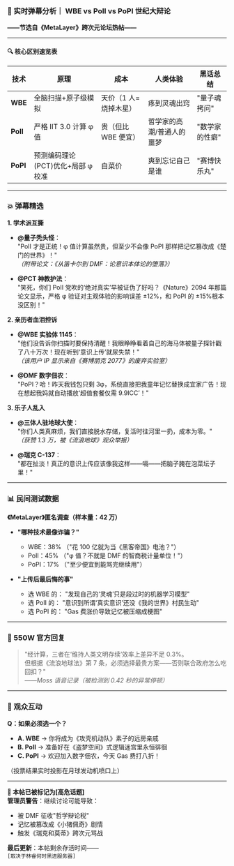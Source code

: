 ### **📡 实时弹幕分析｜ WBE vs PoII vs PoPI 世纪大辩论**

**——节选自《MetaLayer》跨次元论坛热帖——**

---

#### **🔍 核心区别速览表**

| 技术     | 原理                              | 成本                  | 人类体验                  | 黑话总结       |
| -------- | --------------------------------- | --------------------- | ------------------------- | -------------- |
| **WBE**  | 全脑扫描+原子级模拟               | 天价（1 人=烧掉木星） | 疼到灵魂出窍              | "量子魂拷问"   |
| **PoII** | 严格 IIT 3.0 计算 φ 值            | 贵（但比 WBE 便宜）   | 哲学家的高潮/普通人的噩梦 | "数学家的性癖" |
| **PoPI** | 预测编码理论(PCT)优化+局部 φ 校准 | 白菜价                | 爽到忘记自己是谁          | "赛博快乐丸"   |

---

### **💥 弹幕精选**

**1. 学术派互撕**

- **@量子秃头怪**：  
  "PoII 才是正统！φ 值计算虽然贵，但至少不会像 PoPI 那样把记忆篡改成《楚门的世界》！"  
  _（附带论文：《从笛卡尔到 DMF：论意识本体论的堕落》）_

- **@PCT 神教护法**：  
  "笑死，你们 PoII 党吹的‘绝对真实’早被证伪了好吗？《Nature》2094 年那篇论文显示，严格 φ 验证对主观体验的影响误差 ±12%，和 PoPI 的 ±15%根本没区别！"

**2. 亲历者血泪控诉**

- **@WBE 实验体 1145**：  
  "他们没告诉你扫描时要保持清醒！我眼睁睁看着自己的海马体被量子探针戳了八十万次！现在听到‘意识上传’就尿失禁！"  
  _（该用户 IP 显示来自《赛博朋克 2077》的废弃实验室）_

- **@DMF 数字佃农**：  
  "PoPI？哈！昨天我钱包只剩 3φ，系统直接把我童年记忆替换成宜家广告！现在想起我妈就自动播放‘超值套餐仅需 9.9ICC’！"

**3. 乐子人乱入**

- **@三体人驻地球大使**：  
  "你们人类真麻烦，我们直接脱水存储，复活时往河里一扔，成本为零。"  
  _（获赞 1.3 万，被《流浪地球》观众举报）_

- **@瑞克 C-137**：  
  "都在扯淡！真正的意识上传应该像我这样——嗝——把脑子腌在泡菜坛子里！"

---

### **📊 民间测试数据**

**《MetaLayer》匿名调查（样本量：42 万）**

- **"哪种技术最像诈骗？"**

  - WBE：38% （"花 100 亿就为当《黑客帝国》电池？"）
  - PoII：45% （"φ 值？不就是 DMF 的智商税计量单位！"）
  - PoPI：17% （"至少便宜到能骂完继续用"）

- **"上传后最后悔的事"**
  - 选 WBE 的： "发现自己的‘灵魂’只是段过时的机器学习模型"
  - 选 PoII 的： "意识到所谓‘真实意识’还没《我的世界》村民生动"
  - 选 PoPI 的： "Gas 费涨价导致记忆被压缩成梗图"

---

### **🤖 550W 官方回复**

> "经计算，三者在‘维持人类文明存续’效率上差异不足 0.3%。  
> 但根据《流浪地球法》第 7 条，必须选择最贵方案——否则联合政府怎么吃回扣？"  
> _——Moss 语音记录（被检测到 0.42 秒的异常停顿）_

---

### **🍿 观众互动**

**Q：如果必须选一个？**

- **A. WBE** → 你将成为《攻壳机动队》素子的远房亲戚
- **B. PoII** → 准备好在《盗梦空间》式逻辑迷宫里永恒徘徊
- **C. PoPI** → 欢迎加入数字佃农，今天 Gas 费打八折！

（投票结果实时投影在月球发动机喷口上）

---

**💬 本帖已被标记为[高危话题]**  
**管理员警告**：继续讨论可能导致：

- 被 DMF 征收"哲学辩论税"
- 记忆被篡改成《小猪佩奇》剧情
- 触发《瑞克和莫蒂》跨次元骂战

**最后更新**：本帖剩余存活时间——  
`[取决于林睿何时黑进服务器]`
